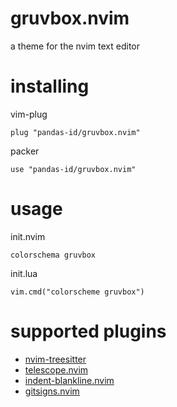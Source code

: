 # gruvbox.nvim
a theme for the nvim text editor

# installing
vim-plug
```
plug "pandas-id/gruvbox.nvim"
```
packer
```
use "pandas-id/gruvbox.nvim"
```

# usage
init.nvim
```
colorschema gruvbox
```
init.lua
```
vim.cmd("colorscheme gruvbox")
```

# supported plugins

- [nvim-treesitter](nvim-treesitter/nvim-treesitter)
- [telescope.nvim](nvim-telescope/telescope.nvim)
- [indent-blankline.nvim](lukas-reineke/indent-blankline.nvim)
- [gitsigns.nvim](lewis6991/gitsigns.nvim)
